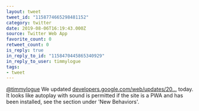 ```yaml
---
layout: tweet
tweet_id: "1158774665298481152"
category: twitter
date: 2019-08-06T16:19:43.000Z
source: Twitter Web App
favorite_count: 0
retweet_count: 0
is_reply: true
in_reply_to_id: "1158470445865340929"
in_reply_to_user: timmylogue
tags:
- tweet
---
```


[@timmylogue](https://twitter.com/@timmylogue) We updated [developers.google.com/web/updates/20…](https://developers.google.com/web/updates/2017/09/autoplay-policy-changes) today. It looks like autoplay with sound is permitted if the site is a PWA and has been installed, see the section under 'New Behaviors'.
